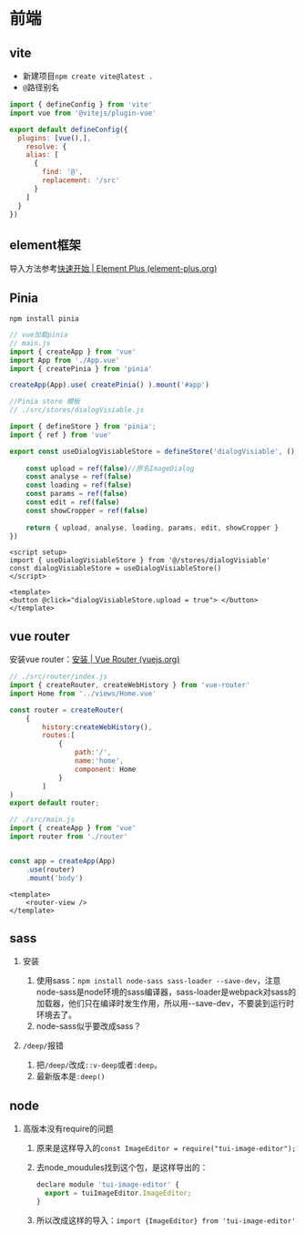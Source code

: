 # 前端

## vite

- 新建项目`npm create vite@latest .`
- `@`路径别名

```js
import { defineConfig } from 'vite'
import vue from '@vitejs/plugin-vue'

export default defineConfig({
  plugins: [vue(),],
    resolve: {
    alias: [
      {
        find: '@',
        replacement: '/src'
      }
    ]
  }
})
```

## element框架

导入方法参考[快速开始 | Element Plus (element-plus.org)](https://element-plus.org/zh-CN/guide/quickstart.html)


## Pinia 

`npm install pinia`

```js
// vue加载pinia 
// main.js
import { createApp } from 'vue'
import App from './App.vue'
import { createPinia } from 'pinia'

createApp(App).use( createPinia() ).mount('#app')
```



```javascript
//Pinia store 模板
// ./src/stores/dialogVisiable.js

import { defineStore } from 'pinia';
import { ref } from 'vue'

export const useDialogVisiableStore = defineStore('dialogVisiable', () => {
    
    const upload = ref(false)//原名ImageDialog
    const analyse = ref(false)
    const loading = ref(false)
    const params = ref(false)
    const edit = ref(false)
    const showCropper = ref(false)
    
    return { upload, analyse, loading, params, edit, showCropper }
})
```

```vue
<script setup>
import { useDialogVisiableStore } from '@/stores/dialogVisiable'
const dialogVisiableStore = useDialogVisiableStore()
</script>

<template>
<button @click="dialogVisiableStore.upload = true"> </button>
</template>

```

## vue router

安装vue router：[安装 | Vue Router (vuejs.org)](https://router.vuejs.org/zh/installation.html)

```js
// ./src/router/index.js
import { createRouter, createWebHistory } from 'vue-router'
import Home from '../views/Home.vue'

const router = createRouter(
    {
        history:createWebHistory(),
        routes:[
            {
                path:'/',
                name:'home',
                component: Home
            }
        ]
)
export default router;
```

```js
// ./src/main.js
import { createApp } from 'vue'
import router from './router'


const app = createApp(App)
    .use(router)
    .mount('body')
```

```vue
<template>
    <router-view />
</template>
```

## sass

1. 安装

   1. 使用sass：`npm install node-sass sass-loader --save-dev`，注意node-sass是node环境的sass编译器，sass-loader是webpack对sass的加载器，他们只在编译时发生作用，所以用--save-dev，不要装到运行时环境去了。
   1. node-sass似乎要改成sass？

2. `/deep/`报错

   1. 把`/deep/`改成`::v-deep`或者`:deep`。
   2. 最新版本是`:deep()`


## node

1. 高版本没有require的问题

   1. 原来是这样导入的`const ImageEditor = require("tui-image-editor");`

   2. 去node_moudules找到这个包，是这样导出的：

      ```js
      declare module 'tui-image-editor' {
        export = tuiImageEditor.ImageEditor;
      }
      ```

   3. 所以改成这样的导入：`import {ImageEditor} from 'tui-image-editor'`
